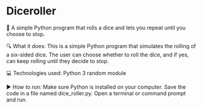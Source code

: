 # Diceroller
🎲 A simple Python program that rolls a dice and lets you repeat until you choose to stop.

🔍 What it does:
This is a simple Python program that simulates the rolling of a six-sided dice. The user can choose whether to roll the dice, and if yes, can keep rolling until they decide to stop.

💻 Technologies used:
Python 3
random module

▶️ How to run:
Make sure Python is installed on your computer.
Save the code in a file named dice_roller.py.
Open a terminal or command prompt and run.
